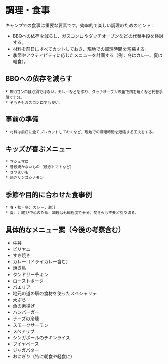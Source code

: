 # 調理・食事

キャンプでの食事は重要な要素です。効率的で楽しい調理のためのヒント：

- BBQへの依存を減らし、ガスコンロやダッチオーブンなどの代替手段を検討する。
- 材料を前日にすべてカットしておき、現地での調理時間を短縮する。
- 季節やアクティビティに応じたメニューを計画する（例：冬はカレー、夏は軽食）。

## BBQへの依存を減らす

    * BBQコンロは必須ではない。カレーなどを作り、ダッチオーブンの蓋で肉を焼くなど代替手段で十分。
    * そもそもガスコンロでも良い。

## 事前の準備

    * 材料は前日に全てプレカットしておくなど、現地での調理時間を短縮する工夫をする。

## キッズが喜ぶメニュー

    * マシュマロ
    * 普段焼かないもの（焼きトマトなど）
    * さつまいも
    * 焼きリンゴシナモン

## 季節や目的に合わせた食事例

    * 春・秋・冬: カレー、豚汁
    * 夏: 川遊び中心のため、調理は七輪程度で十分。焚き火も不要と割り切る。

## 具体的なメニュー案（今後の考察含む）

- 牛丼
- ビリヤニ
- すき焼き
- カレー（ドライカレー含む）
- 焼き鳥
- タンドリーチキン
- ローストポーク
- パエリア
- 地元の道の駅の食材を使ったスペシャリテ
- 天ぷら
- 魚の素揚げ
- ハンバーガー
- チーズの冷燻
- スモークサーモン
- スペアリブ
- シンガポールのチキンライス
- ブイヤベース
- ジャガバター
- おにぎり（特に朝食や軽食に）
